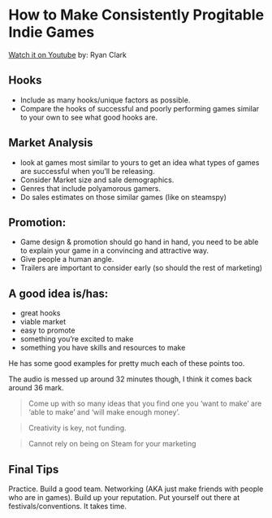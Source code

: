 # How to Make Consistently Progitable Indie Games
[Watch it on Youtube](https://www.youtube.com/watch?v=s3WXCTQ5mQk)
by: Ryan Clark

## Hooks
- Include as many hooks/unique factors as possible.
- Compare the hooks of successful and poorly performing games similar to your own to see what good hooks are.

## Market Analysis
- look at games most similar to yours to get an idea what types of games are successful when you’ll be releasing. 
- Consider Market size and sale demographics. 
- Genres that include polyamorous gamers.
- Do sales estimates on those similar games (like on steamspy)

## Promotion: 
- Game design & promotion should go hand in hand, you need to be able to explain your game in a convincing and attractive way. 
- Give people a human angle. 
- Trailers are important to consider early (so should the rest of marketing)

## A good idea is/has:
- great hooks
- viable market
- easy to promote
- something you’re excited to make
- something you have skills and resources to make

He has some good examples for pretty much each of these points too.

The audio is messed up around 32 minutes though, I think it comes back around 36 mark.

> Come up with so many ideas that you find one you ‘want to make’ are ‘able to make’ and ‘will make enough money’. 

> Creativity is key, not funding.

> Cannot rely on being on Steam for your marketing

## Final Tips
Practice. 
Build a good team. 
Networking (AKA just make friends with people who are in games). 
Build up your reputation.
Put yourself out there at festivals/conventions. 
It takes time.
